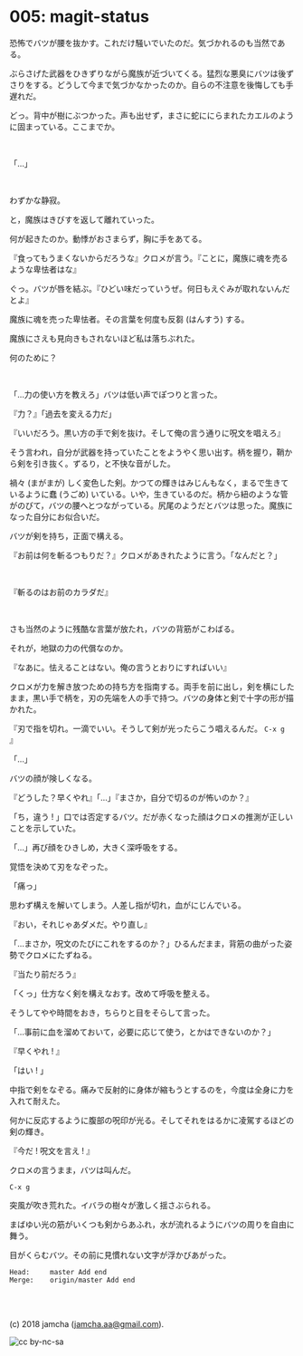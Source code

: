 

# 005: magit-status

恐怖でバツが腰を抜かす。これだけ騒いでいたのだ。気づかれるのも当然である。  

ぶらさげた武器をひきずりながら魔族が近づいてくる。猛烈な悪臭にバツは後ずさりをする。どうして今まで気づかなかったのか。自らの不注意を後悔しても手遅れだ。  

どっ。背中が樹にぶつかった。声も出せず，まさに蛇ににらまれたカエルのように固まっている。ここまでか。  

<br>  

「…」  

<br>  

わずかな静寂。  

と，魔族はきびすを返して離れていった。  

何が起きたのか。動悸がおさまらず，胸に手をあてる。  

『食ってもうまくないからだろうな』クロメが言う。『ことに，魔族に魂を売るような卑怯者はな』  

ぐっ。バツが唇を結ぶ。『ひどい味だっていうぜ。何日もえぐみが取れないんだとよ』  

魔族に魂を売った卑怯者。その言葉を何度も反芻 (はんすう) する。  

魔族にさえも見向きもされないほど私は落ちぶれた。  

何のために？  

<br>  

「…力の使い方を教えろ」バツは低い声でぽつりと言った。  

『力？』「過去を変える力だ」  

『いいだろう。黒い方の手で剣を抜け。そして俺の言う通りに呪文を唱えろ』  

そう言われ，自分が武器を持っていたことをようやく思い出す。柄を握り，鞘から剣を引き抜く。ずるり，と不快な音がした。  

禍々 (まがまが) しく変色した剣。かつての輝きはみじんもなく，まるで生きているように蠢 (うごめ) いている。いや，生きているのだ。柄から紐のような管がのびて，バツの腰へとつながっている。尻尾のようだとバツは思った。魔族になった自分にお似合いだ。  

バツが剣を持ち，正面で構える。  

『お前は何を斬るつもりだ？』クロメがあきれたように言う。「なんだと？」  

<br>  

『斬るのはお前のカラダだ』  

<br>  

さも当然のように残酷な言葉が放たれ，バツの背筋がこわばる。  

それが，地獄の力の代償なのか。  

『なあに。怯えることはない。俺の言うとおりにすればいい』  

クロメが力を解き放つための持ち方を指南する。両手を前に出し，剣を横にしたまま，黒い手で柄を，刃の先端を人の手で持つ。バツの身体と剣で十字の形が描かれた。  

『刃で指を切れ。一滴でいい。そうして剣が光ったらこう唱えるんだ。 `C-x g` 』  

「…」  

バツの顔が険しくなる。  

『どうした？早くやれ』「…」『まさか，自分で切るのが怖いのか？』  

「ち，違う ! 」口では否定するバツ。だが赤くなった顔はクロメの推測が正しいことを示していた。  

「…」再び顔をひきしめ，大きく深呼吸をする。  

覚悟を決めて刃をなぞった。  

「痛っ」  

思わず構えを解いてしまう。人差し指が切れ，血がにじんでいる。  

『おい，それじゃあダメだ。やり直し』  

「…まさか，呪文のたびにこれをするのか？」ひるんだまま，背筋の曲がった姿勢でクロメにたずねる。  

『当たり前だろう』  

「くっ」仕方なく剣を構えなおす。改めて呼吸を整える。  

そうしてやや時間をおき，ちらりと目をそらして言った。  

「…事前に血を溜めておいて，必要に応じて使う，とかはできないのか？」  

『早くやれ ! 』  

「はい ! 」  

中指で剣をなぞる。痛みで反射的に身体が縮もうとするのを，今度は全身に力を入れて耐えた。  

何かに反応するように腹部の呪印が光る。そしてそれをはるかに凌駕するほどの剣の輝き。  

『今だ ! 呪文を言え ! 』  

クロメの言うまま，バツは叫んだ。  

    C-x g

突風が吹き荒れた。イバラの樹々が激しく揺さぶられる。  

まばゆい光の筋がいくつも剣からあふれ，水が流れるようにバツの周りを自由に舞う。  

目がくらむバツ。その前に見慣れない文字が浮かびあがった。  

    Head:     master Add end
    Merge:    origin/master Add end

<br>  
<br>  

(c) 2018 jamcha (jamcha.aa@gmail.com).  

![cc by-nc-sa](https://i.creativecommons.org/l/by-nc-sa/4.0/88x31.png)  

